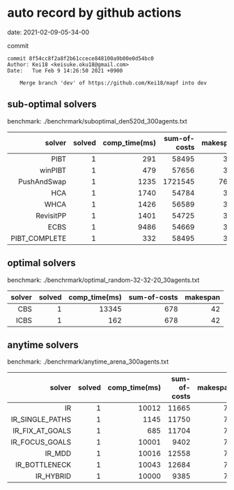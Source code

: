 auto record by github actions
===
date: 2021-02-09-05-34-00

commit
```
commit 8f54cc8f2a8f2b61ccece848100a9b00e0d54bc0
Author: Kei18 <keisuke.oku18@gmail.com>
Date:   Tue Feb 9 14:26:50 2021 +0900

    Merge branch 'dev' of https://github.com/Kei18/mapf into dev

```

## sub-optimal solvers
benchmark: ./benchrmark/suboptimal_den520d_300agents.txt

|solver | solved | comp_time(ms) | sum-of-costs | makespan |
| ---: | ---: | ---: | ---: | ---: |
| PIBT | 1 | 291 | 58495 | 386 |
| winPIBT | 1 | 479 | 57656 | 392 |
| PushAndSwap | 1 | 1235 | 1721545 | 7664 |
| HCA | 1 | 1740 | 54784 | 386 |
| WHCA | 1 | 1426 | 56589 | 386 |
| RevisitPP | 1 | 1401 | 54725 | 392 |
| ECBS | 1 | 9486 | 54669 | 389 |
| PIBT_COMPLETE | 1 | 332 | 58495 | 386 |

## optimal solvers
benchmark: ./benchrmark/optimal_random-32-32-20_30agents.txt

|solver | solved | comp_time(ms) | sum-of-costs | makespan |
| ---: | ---: | ---: | ---: | ---: |
| CBS | 1 | 13345 | 678 | 42 |
| ICBS | 1 | 162 | 678 | 42 |

## anytime solvers
benchmark: ./benchrmark/anytime_arena_300agents.txt

|solver | solved | comp_time(ms) | sum-of-costs | makespan |
| ---: | ---: | ---: | ---: | ---: |
| IR | 1 | 10012 | 11665 | 79 |
| IR_SINGLE_PATHS | 1 | 1145 | 11750 | 79 |
| IR_FIX_AT_GOALS | 1 | 685 | 11704 | 79 |
| IR_FOCUS_GOALS | 1 | 10001 | 9402 | 79 |
| IR_MDD | 1 | 10016 | 12558 | 79 |
| IR_BOTTLENECK | 1 | 10043 | 12684 | 79 |
| IR_HYBRID | 1 | 10000 | 9385 | 79 |

